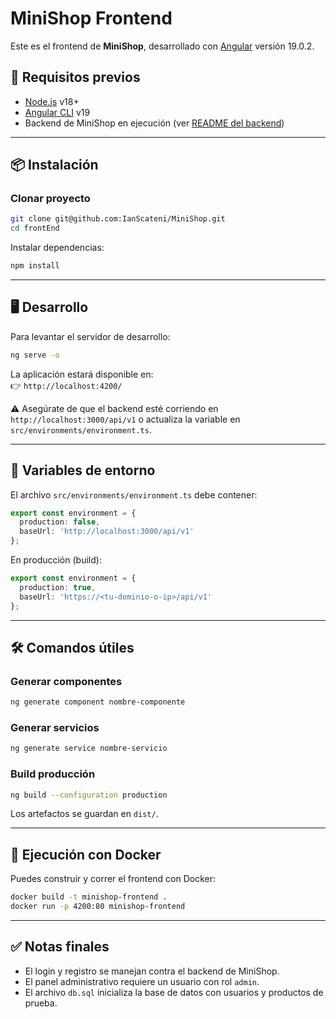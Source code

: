 # MiniShop Frontend

Este es el frontend de **MiniShop**, desarrollado con [Angular](https://angular.dev/) versión 19.0.2.

## 🚀 Requisitos previos

- [Node.js](https://nodejs.org/) v18+
- [Angular CLI](https://angular.dev/tools/cli) v19
- Backend de MiniShop en ejecución (ver [README del backend](../backend/README.md))

---

## 📦 Instalación

### Clonar proyecto
```bash
git clone git@github.com:IanScateni/MiniShop.git
cd frontEnd
```

Instalar dependencias:

```bash
npm install
```

---

## 🖥️ Desarrollo

Para levantar el servidor de desarrollo:

```bash
ng serve -o
```

La aplicación estará disponible en:  
👉 `http://localhost:4200/`

⚠️ Asegúrate de que el backend esté corriendo en `http://localhost:3000/api/v1` o actualiza la variable en `src/environments/environment.ts`.

---

## 🔧 Variables de entorno

El archivo `src/environments/environment.ts` debe contener:

```ts
export const environment = {
  production: false,
  baseUrl: 'http://localhost:3000/api/v1'
};
```

En producción (build):

```ts
export const environment = {
  production: true,
  baseUrl: 'https://<tu-dominio-o-ip>/api/v1'
};
```

---

## 🛠️ Comandos útiles

### Generar componentes

```bash
ng generate component nombre-componente
```

### Generar servicios

```bash
ng generate service nombre-servicio
```

### Build producción

```bash
ng build --configuration production
```

Los artefactos se guardan en `dist/`.

---

## 🐳 Ejecución con Docker

Puedes construir y correr el frontend con Docker:

```bash
docker build -t minishop-frontend .
docker run -p 4200:80 minishop-frontend
```

---

## ✅ Notas finales

- El login y registro se manejan contra el backend de MiniShop.  
- El panel administrativo requiere un usuario con rol `admin`.  
- El archivo `db.sql` inicializa la base de datos con usuarios y productos de prueba.
